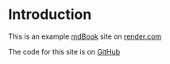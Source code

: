 # Introduction

This is an example [mdBook](https://rust-lang.github.io/mdBook/) site on [render.com](https://render.com)

The code for this site is on [GitHub](https://github.com/zuoshihua/starter-mdbook-render)
